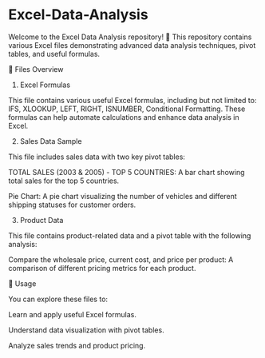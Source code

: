 # Excel-Data-Analysis
Welcome to the Excel Data Analysis repository! 🚀 This repository contains various Excel files demonstrating advanced data analysis techniques, pivot tables, and useful formulas.

📂 Files Overview

1. Excel Formulas

This file contains various useful Excel formulas, including but not limited to: IFS, XLOOKUP, LEFT, RIGHT, ISNUMBER, Conditional Formatting.
These formulas can help automate calculations and enhance data analysis in Excel.

2. Sales Data Sample

This file includes sales data with two key pivot tables:

TOTAL SALES (2003 & 2005) - TOP 5 COUNTRIES: A bar chart showing total sales for the top 5 countries.

Pie Chart: A pie chart visualizing the number of vehicles and different shipping statuses for customer orders.

3. Product Data

This file contains product-related data and a pivot table with the following analysis:

Compare the wholesale price, current cost, and price per product: A comparison of different pricing metrics for each product.

🔧 Usage

You can explore these files to:

Learn and apply useful Excel formulas.

Understand data visualization with pivot tables.

Analyze sales trends and product pricing.
